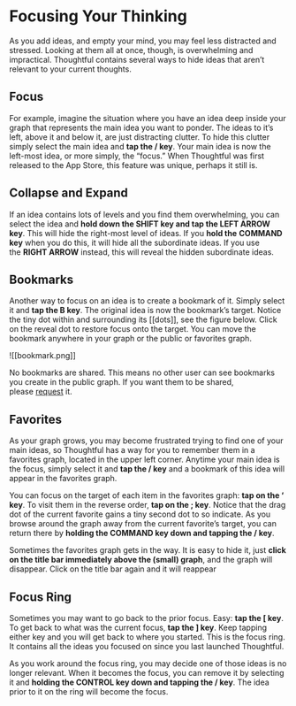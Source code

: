 # Focusing Your Thinking

As you add ideas, and empty your mind, you may feel less distracted and stressed. Looking at them all at once, though, is overwhelming and impractical. Thoughtful contains several ways to hide ideas that aren’t relevant to your current thoughts.

## Focus

For example, imagine the situation where you have an idea deep inside your graph that represents the main idea you want to ponder. The ideas to it’s left, above it and below it, are just distracting clutter. To hide this clutter simply select the main idea and **tap the / key**. Your main idea is now the left-most idea, or more simply, the “focus.” When Thoughtful was first released to the App Store, this feature was unique, perhaps it still is.

## Collapse and Expand

If an idea contains lots of levels and you find them overwhelming, you can select the idea and **hold down the SHIFT key and tap the LEFT ARROW key**. This will hide the right-most level of ideas. If you **hold the** **COMMAND key** when you do this, it will hide all the subordinate ideas. If you use the **RIGHT ARROW** instead, this will reveal the hidden subordinate ideas.

## Bookmarks

Another way to focus on an idea is to create a bookmark of it. Simply select it and **tap the B key**. The original idea is now the bookmark’s target. Notice the tiny dot within and surrounding its [[dots]], see the figure below. Click on the reveal dot to restore focus onto the target. You can move the bookmark anywhere in your graph or the public or favorites graph.

![[bookmark.png]]

No bookmarks are shared. This means no other user can see bookmarks you create in the public graph. If you want them to be shared, please [request](mailto:sand@gizmolab.com) it.

## Favorites

As your graph grows, you may become frustrated trying to find one of your main ideas, so Thoughtful has a way for you to remember them in a favorites graph, located in the upper left corner. Anytime your main idea is the focus, simply select it and **tap the / key** and a bookmark of this idea will appear in the favorites graph.

You can focus on the target of each item in the favorites graph: **tap on the ‘ key**. To visit them in the reverse order, **tap on the ; key**. Notice that the drag dot of the current favorite gains a tiny second dot to so indicate. As you browse around the graph away from the current favorite’s target, you can return there by **holding the COMMAND key down and tapping the / key**.

Sometimes the favorites graph gets in the way. It is easy to hide it, just **click on the title bar immediately above the (small) graph**, and the graph will disappear. Click on the title bar again and it will reappear

## Focus Ring

Sometimes you may want to go back to the prior focus. Easy: **tap the \[ key**. To get back to what was the current focus, **tap the \] key**. Keep tapping either key and you will get back to where you started. This is the focus ring. It contains all the ideas you focused on since you last launched Thoughtful.

As you work around the focus ring, you may decide one of those ideas is no longer relevant. When it becomes the focus, you can remove it by selecting it and **holding the CONTROL key down and tapping the / key**. The idea prior to it on the ring will become the focus.